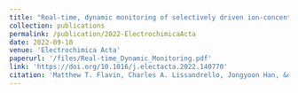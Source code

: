 ```yaml
---
title: "Real-time, dynamic monitoring of selectively driven ion-concentration polarization"
collection: publications
permalink: /publication/2022-ElectrochimicaActa
date: 2022-09-10
venue: 'Electrochimica Acta'
paperurl: '/files/Real-time_Dynamic_Monitoring.pdf'
link: 'https://doi.org/10.1016/j.electacta.2022.140770'
citation: 'Matthew T. Flavin, Charles A. Lissandrello, Jongyoon Han, &quot;Real-time, dynamic monitoring of selectively driven ion-concentration polarization,&quot; in <i>Electrochimica Acta</i>, vol. 426, 140770, Sep. 2022.'
---
```


